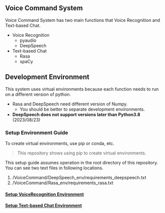 Voice Command System
---
Voice Command System has two main functions that Voice Recognition and Text-based Chat.
- Voice Recognition
    - pyaudio
    - DeepSpeech
- Text-based Chat
    - Rasa
    - spaCy

## Development Environment
This system uses virtual environments because each function needs to run on a different version of python. 
- Rasa and DeepSpeech need different version of Numpy.
    - You should be better to separate development environments.
- **DeepSpeech does not support versions later than Python3.8** (2023/08/23)

### Setup Environment Guide
To create virtual environments, use pip or conda, etc.
> This repository shows using pip to create virtual environments.

This setup guide assumes operation in the root directory of this repository.\
You can see two text files in following locations.
1. /VoiceCommand/DeepSpeech_env/requirements_deepspeech.txt
2. /VoiceCommand/Rasa_env/requirements_rasa.txt

#### [Setup VoiceRecognition Environment](./DeepSpeech_env/SetupVoiceRecogniton.md)

#### [Setup Text-based Chat Environment](./Rasa_env/SetupText-basedChat.md)